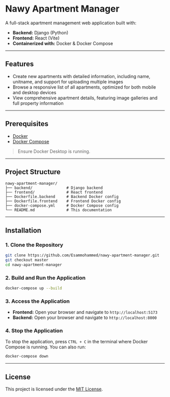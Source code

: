 # Nawy Apartment Manager

A full-stack apartment management web application built with:

- **Backend:** Django (Python)
- **Frontend:** React (Vite)
- **Containerized with:** Docker & Docker Compose

---

## Features

- Create new apartments with detailed information, including name, unitname, and support for uploading multiple images
- Browse a responsive list of all apartments, optimized for both mobile and desktop devices
- View comprehensive apartment details, featuring image galleries and full property information

---

## Prerequisites

- [Docker](https://www.docker.com/)
- [Docker Compose](https://docs.docker.com/compose/)

> Ensure Docker Desktop is running.

---

## Project Structure

```
nawy-apartment-manager/
├── backend/               # Django backend
├── frontend/              # React frontend
├── Dockerfile.backend     # Backend Docker config
├── Dockerfile.frontend    # Frontend Docker config
├── docker-compose.yml     # Docker Compose config
└── README.md              # This documentation
```


---

## Installation

### 1. Clone the Repository

```bash
git clone https://github.com/Esammohammed/nawy-apartment-manager.git
git checkout master
cd nawy-apartment-manager
```
### 2. Build and Run the Application

```bash
docker-compose up --build
```
### 3. Access the Application
- **Frontend:** Open your browser and navigate to `http://localhost:5173`
- **Backend:** Open your browser and navigate to `http://localhost:8000`


### 4. Stop the Application
To stop the application, press `CTRL + C` in the terminal where Docker Compose is running. You can also run:

```bash
docker-compose down
```

---

## License

This project is licensed under the [MIT License](LICENSE).
